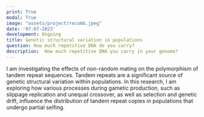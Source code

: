 ```yaml
---
print: True  
modal: True 
image: "assets/project/recomb.jpeg"
date: '07-07-2023'
development: Ongoing
title: Genetic structural variation in populations
question: How much repetitive DNA do you carry?
description:  How much repetitive DNA you carry in your genome?
---
```


I am investigating the effects of non-random mating on the polymorphism of tandem repeat sequences. Tandem repeats are a significant source of genetic structural variation within populations. In this research, I am exploring how various processes during gametic production, such as slippage replication and unequal crossover, as well as selection and genetic drift, influence the distribution of tandem repeat copies in populations that undergo partial selfing.

